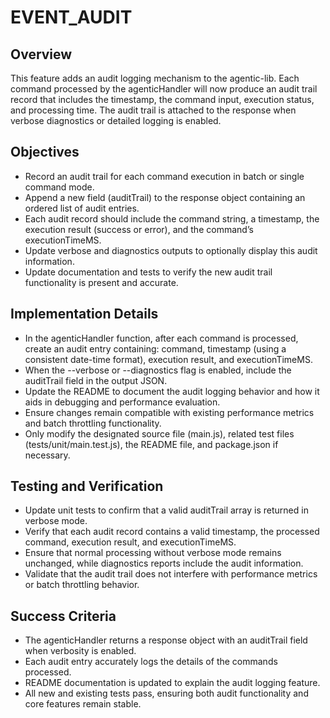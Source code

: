 # EVENT_AUDIT

## Overview
This feature adds an audit logging mechanism to the agentic-lib. Each command processed by the agenticHandler will now produce an audit trail record that includes the timestamp, the command input, execution status, and processing time. The audit trail is attached to the response when verbose diagnostics or detailed logging is enabled.

## Objectives
- Record an audit trail for each command execution in batch or single command mode.
- Append a new field (auditTrail) to the response object containing an ordered list of audit entries.
- Each audit record should include the command string, a timestamp, the execution result (success or error), and the command’s executionTimeMS.
- Update verbose and diagnostics outputs to optionally display this audit information.
- Update documentation and tests to verify the new audit trail functionality is present and accurate.

## Implementation Details
- In the agenticHandler function, after each command is processed, create an audit entry containing: command, timestamp (using a consistent date-time format), execution result, and executionTimeMS.
- When the --verbose or --diagnostics flag is enabled, include the auditTrail field in the output JSON.
- Update the README to document the audit logging behavior and how it aids in debugging and performance evaluation.
- Ensure changes remain compatible with existing performance metrics and batch throttling functionality.
- Only modify the designated source file (main.js), related test files (tests/unit/main.test.js), the README file, and package.json if necessary.

## Testing and Verification
- Update unit tests to confirm that a valid auditTrail array is returned in verbose mode.
- Verify that each audit record contains a valid timestamp, the processed command, execution result, and executionTimeMS.
- Ensure that normal processing without verbose mode remains unchanged, while diagnostics reports include the audit information.
- Validate that the audit trail does not interfere with performance metrics or batch throttling behavior.

## Success Criteria
- The agenticHandler returns a response object with an auditTrail field when verbosity is enabled.
- Each audit entry accurately logs the details of the commands processed.
- README documentation is updated to explain the audit logging feature.
- All new and existing tests pass, ensuring both audit functionality and core features remain stable.